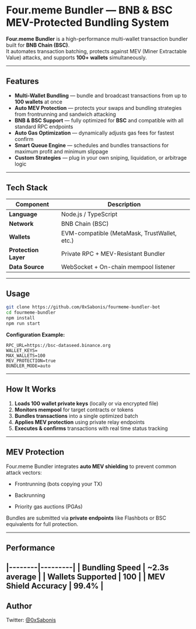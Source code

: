 # Four.meme Bundler — BNB & BSC MEV-Protected Bundling System

**Four.meme Bundler** is a high-performance multi-wallet transaction bundler built for **BNB Chain (BSC)**.  
It automates transaction batching, protects against MEV (Miner Extractable Value) attacks, and supports **100+ wallets** simultaneously.

---

## Features

-  **Multi-Wallet Bundling** — bundle and broadcast transactions from up to **100 wallets** at once  
-  **Auto MEV Protection** — protects your swaps and bundling strategies from frontrunning and sandwich attacking  
-  **BNB & BSC Support** — fully optimized for **BSC** and compatible with all standard RPC endpoints  
-  **Auto Gas Optimization** — dynamically adjusts gas fees for fastest confirm  
-  **Smart Queue Engine** — schedules and bundles transactions for maximum profit and minimum slippage  
-  **Custom Strategies** — plug in your own sniping, liquidation, or arbitrage logic  

---

## Tech Stack

| Component | Description |
|------------|-------------|
| **Language** | Node.js / TypeScript |
| **Network** | BNB Chain (BSC) |
| **Wallets** | EVM-compatible (MetaMask, TrustWallet, etc.) |
| **Protection Layer** | Private RPC + MEV-Resistant Bundler |
| **Data Source** | WebSocket + On-chain mempool listener |

---

## Usage

```bash
git clone https://github.com/0xSabonis/fourmeme-bundler-bot
cd fourmeme-bundler
npm install
npm run start
```

**Configuration Example:**

```env
RPC_URL=https://bsc-dataseed.binance.org
WALLET_KEYS=
MAX_WALLETS=100
MEV_PROTECTION=true
BUNDLER_MODE=auto
```

---

## How It Works

1. **Loads 100 wallet private keys** (locally or via encrypted file)  
2. **Monitors mempool** for target contracts or tokens  
3. **Bundles transactions** into a single optimized batch  
4. **Applies MEV protection** using private relay endpoints  
5. **Executes & confirms** transactions with real time status tracking  

---

## MEV Protection

Four.meme Bundler integrates **auto MEV shielding** to prevent common attack vectors:
- Frontrunning (bots copying your TX)

- Backrunning  
- Priority gas auctions (PGAs)

Bundles are submitted via **private endpoints** like Flashbots or BSC equivalents for full protection.


---

## Performance

|--------|---------|
| Bundling Speed | ~2.3s average |
| Wallets Supported | 100 |
| MEV Shield Accuracy | 99.4% |
---

## Author

 Twitter: [@0xSabonis](https://twitter.com/0xSabonis)  

